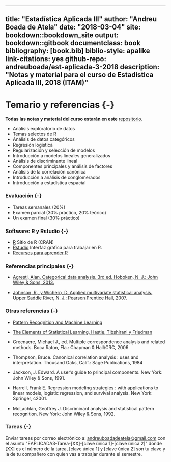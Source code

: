 
--- 
title: "Estadística Aplicada III"
author: "Andreu Boada de Atela"
date: "2018-03-04"
site: bookdown::bookdown_site
output: bookdown::gitbook
documentclass: book
bibliography: [book.bib]
biblio-style: apalike
link-citations: yes
github-repo: andreuboada/est-aplicada-3-2018
description: "Notas y material para el curso de Estadística Aplicada III, 2018 (ITAM)"
---

# Temario y referencias {-}

**Todas las notas y material del curso estarán en este** [repositorio](https://github.com/andreuboada/est-aplicada-3-2018).

- Análisis exploratorio de datos
- Temas selectos de R
- Análisis de datos categóricos
- Regresión logística 
- Regularización y selección de modelos
- Introducción a modelos lineales generalizados
- Análisis de discriminante lineal
- Componentes principales y análisis de factores
- Análisis de la correlación canónica
- Introducción a análisis de conglomerados
- Introducción a estadística espacial


### Evaluación {-}

- Tareas semanales (20%)
- Examen parcial (30% práctico, 20% teórico)
- Un examen final (30% práctico)

### Software: R y Rstudio {-}

- [R](https://cran.r-project.org) Sitio de R (CRAN)
- [Rstudio](https://www.rstudio.com/products/RStudio/) Interfaz gráfica para trabajar en R.
- [Recursos para aprender R](https://www.rstudio.com/online-learning/#R)

### Referencias principales {-}

- [Agresti, Alan. Categorical data analysis. 3rd ed.  Hoboken, N. J.: John Wiley & Sons, 2013.](https://www.wiley.com/en-us/Categorical+Data+Analysis%2C+3rd+Edition-p-9780470463635)

- [Johnson, R., y Wichern, D. Applied multivariate statistical analysis. Upper Saddle River, N. J.: Pearson Prentice Hall, 2007.](https://www.pearson.com/us/higher-education/program/Johnson-Applied-Multivariate-Statistical-Analysis-6th-Edition/PGM274834.html)

### Otras referencias {-}

- [Pattern Recognition and Machine Learning](http://www.springer.com/us/book/9780387310732)

- [The Elements of Statistical Learning, Hastie, Tibshirani y Friedman](https://web.stanford.edu/~hastie/ElemStatLearn/)

- Greenacre, Michael J., ed. Multiple correspondence analysis and related methods. Boca Raton, Fla.: Chapman & Hall/CRC, 2006
 
- Thompson, Bruce. Canonical correlation analysis : uses and interpretation. Thousand Oaks, Calif.: Sage Publications, 1984

- Jackson, J. Edward. A user’s guide to principal components. New York: John Wiley & Sons, 1991.

- Harrell, Frank E. Regression modeling strategies : with applications to linear models, logistic regression, and survival analysis. New York: Springer, c2001.

- McLachlan, Geoffrey J. Discriminant analysis and statistical pattern recognition. New York: John Wiley & Sons, 1992. 

### Tareas {-}

Enviar tareas por correo electrónico a: [andreuboadadeatela@gmail.com](andreuboadadeatela@gmail.com) con el asunto "EAPLICADA3-Tarea-[XX]-[clave única 1]-[clave única 2]" donde [XX] es el número de la tarea, [clave única 1] y [clave única 2] son tu clave y la de tu compañero con quien vas a trabajar durante el semestre.
 
